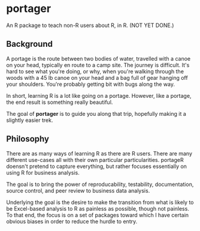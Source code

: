 # portager

An R package to teach non-R users about R, in R. (NOT YET DONE.)

## Background

A portage is the route between two bodies of water, travelled with a canoe on your head, typically en route to a camp site.
The journey is difficult. It's hard to see what you're doing, or why, when you're walking through the woods with a 45 lb
canoe on your head and a bag full of gear hanging off your shoulders. You're probably getting bit with bugs along the way. 

In short, learning R is a lot like going on a portage. However, like a portage, the end result is something really beautiful.

The goal of **portager** is to guide you along that trip, hopefully making it a slightly easier trek. 

## Philosophy

There are as many ways of learning R as there are R users. There are many different use-cases all with their own particular
particularities. portageR doensn't pretend to capture everything, but rather focuses essentially on using R for business
analysis. 

The goal is to bring the power of reproducability, testability, documentation, source control, and peer review to business
data analysis. 

Underlying the goal is the desire to make the transition from what is likely to be Excel-based analysis to R as painless
as possible, though not painless. To that end, the focus is on a set of packages toward which I have certain obvious biases
in order to reduce the hurdle to entry.


